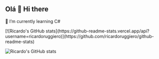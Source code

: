 ## Olá 👋 Hi there

🌱 I’m currently learning C#

</div>
[![Ricardo's GitHub stats](https://github-readme-stats.vercel.app/api?username=ricardoruggiero)](https://github.com/ricardoruggiero/github-readme-stats)

![Ricardo's GitHub stats](https://github-readme-stats.vercel.app/api?username=ricardoruggiero&show_icons=true&theme=synthwave)
</div>

